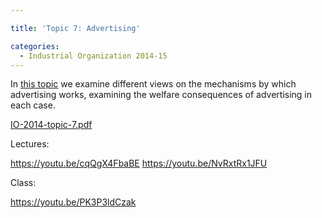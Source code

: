 ```yaml
---

title: 'Topic 7: Advertising'

categories:
  - Industrial Organization 2014-15
---
```

In <a href="https://www.tholden.org/wp-content/uploads/2014/12/IO-2014-topic-7.pdf">this topic</a> we examine different views on the mechanisms by which advertising works, examining the welfare consequences of advertising in each case.






<object data="https://www.tholden.org/wp-content/uploads/2014/12/IO-2014-topic-7.pdf" type="application/pdf" width="100%" height="100%"><a href="https://www.tholden.org/wp-content/uploads/2014/12/IO-2014-topic-7.pdf">IO-2014-topic-7.pdf</a></object>






Lectures:

https://youtu.be/cqQgX4FbaBE
https://youtu.be/NvRxtRx1JFU

Class:

https://youtu.be/PK3P3ldCzak